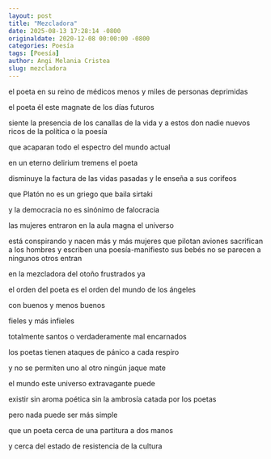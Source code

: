 ```yaml
---
layout: post
title: "Mezcladora"
date: 2025-08-13 17:28:14 -0800
originaldate: 2020-12-08 00:00:00 -0800
categories: Poesía
tags: [Poesía]
author: Angi Melania Cristea
slug: mezcladora
--- 
```


el poeta en su reino de médicos menos y miles de personas deprimidas 

el poeta él este magnate de los días futuros 

siente la presencia de los canallas de la vida y a estos don nadie nuevos ricos de la política o la poesía 

que acaparan todo el espectro del mundo actual 

en un eterno delirium tremens el poeta

disminuye la factura de las vidas pasadas y le enseña a sus corifeos 

que Platón no es un griego que baila sirtaki 

y la democracia no es sinónimo de falocracia 

las mujeres entraron en la aula magna el universo 

está conspirando y nacen más y más mujeres que pilotan aviones sacrifican a los hombres y escriben una poesía-manifiesto sus bebés no se parecen a ningunos otros entran 

en la mezcladora del otoño frustrados ya 

el orden del poeta es el orden del mundo de los ángeles 

con buenos y menos buenos 

fieles y más infieles 

totalmente santos o verdaderamente mal encarnados 

los poetas tienen ataques de pánico a cada respiro 

y no se permiten uno al otro ningún jaque mate 

el mundo este universo extravagante puede 

existir sin aroma poética sin la ambrosía catada por los poetas 

pero nada puede ser más simple 

que un poeta cerca de una partitura a dos manos 

y cerca del estado de resistencia de la cultura